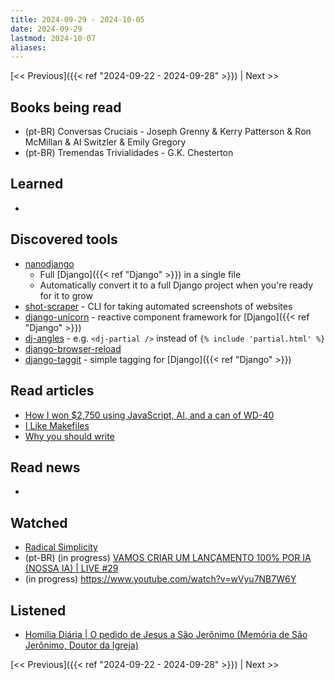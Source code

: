 ```yaml
---
title: 2024-09-29 - 2024-10-05
date: 2024-09-29
lastmod: 2024-10-07
aliases:
---
```


[<< Previous]({{< ref "2024-09-22 - 2024-09-28" >}}) | Next >>

## Books being read
- (pt-BR) Conversas Cruciais - Joseph Grenny & Kerry Patterson & Ron McMillan &
  Al Switzler & Emily Gregory
- (pt-BR) Tremendas Trivialidades - G.K. Chesterton

## Learned
-

## Discovered tools
- [nanodjango](https://github.com/radiac/nanodjango)
  * Full [Django]({{< ref "Django" >}}) in a single file
  * Automatically convert it to a full Django project when you're ready for it
    to grow
- [shot-scraper](https://github.com/simonw/shot-scraper/) - CLI for taking
  automated screenshots of websites
- [django-unicorn](https://github.com/adamghill/django-unicorn) - reactive
  component framework for [Django]({{< ref "Django" >}})
- [dj-angles](https://github.com/adamghill/dj-angles) - e.g. `<dj-partial />`
  instead of `{% include 'partial.html' %}`
- [django-browser-reload](https://github.com/adamchainz/django-browser-reload)
- [django-taggit](https://github.com/jazzband/django-taggit) - simple tagging
  for [Django]({{< ref "Django" >}})

## Read articles
- [How I won $2,750 using JavaScript, AI, and a can of WD-40](https://davekiss.com/blog/how-i-won-2750-using-javascript-ai-and-a-can-of-wd-40)
- [I Like Makefiles](https://switowski.com/blog/i-like-makefiles)
- [Why you should write](https://davekiss.com/blog/why-you-should-write)

## Read news
-

## Watched
- [Radical Simplicity](https://www.youtube.com/watch?v=xh-iMBOXl6M)
- (pt-BR) (in progress) [VAMOS CRIAR UM LANÇAMENTO 100% POR IA (NOSSA IA) | LIVE #29](https://www.youtube.com/watch?v=q6w4Ja-KlqI)
- (in progress) https://www.youtube.com/watch?v=wVyu7NB7W6Y

## Listened
- [Homilia Diária | O pedido de Jesus a São Jerônimo (Memória de São Jerônimo, Doutor da Igreja)](https://www.youtube.com/watch?v=tXDrni6w29s)

[<< Previous]({{< ref "2024-09-22 - 2024-09-28" >}}) | Next >>
